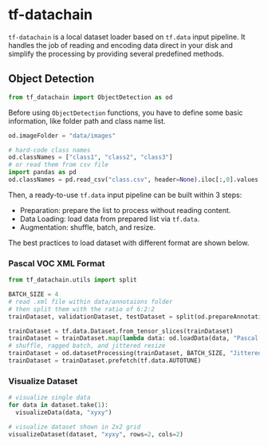# tf-datachain

`tf-datachain` is a local dataset loader based on `tf.data` input pipeline. It handles the job of reading and encoding data direct in your disk and simplify the processing by providing several predefined methods.

## Object Detection

```python
from tf_datachain import ObjectDetection as od
```

Before using `ObjectDetection` functions, you have to define some basic information, like folder path and class name list.

```python
od.imageFolder = "data/images"

# hard-code class names
od.classNames = ["class1", "class2", "class3"]
# or read them from csv file
import pandas as pd
od.classNames = pd.read_csv("class.csv", header=None).iloc[:,0].values.tolist()
```

Then, a ready-to-use `tf.data` input pipeline can be built within 3 steps:

- Preparation: prepare the list to process without reading content.
- Data Loading: load data from prepared list via `tf.data`.
- Augmentation: shuffle, batch, and resize.

The best practices to load dataset with different format are shown below.

### Pascal VOC XML Format

```python
from tf_datachain.utils import split

BATCH_SIZE = 4
# read .xml file within data/annotaions folder
# then split them with the ratio of 6:2:2
trainDataset, validationDataset, testDataset = split(od.prepareAnnotation("data/annotations", ".xml"), 6, 2, 2)

trainDataset = tf.data.Dataset.from_tensor_slices(trainDataset)
trainDataset = trainDataset.map(lambda data: od.loadData(data, "Pascal VOC XML", "xyxy"), num_parallel_calls=tf.data.AUTOTUNE)
# shuffle, ragged batch, and jittered resize
trainDataset = od.datasetProcessing(trainDataset, BATCH_SIZE, "Jittered Resize", (960, 960), "xyxy")
trainDataset = trainDataset.prefetch(tf.data.AUTOTUNE)
```

### Visualize Dataset

```python
# visualize single data
for data in dataset.take(1):
  visualizeData(data, "xyxy")

# visualize dataset shown in 2x2 grid
visualizeDataset(dataset, "xyxy", rows=2, cols=2)
```

